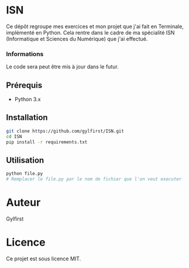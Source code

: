 # ISN

Ce dépôt regroupe mes exercices et mon projet que j'ai fait en Terminale, implémenté en Python. Cela rentre dans le cadre de ma spécialité ISN (Informatique et Sciences du Numérique) que j'ai effectué.

### Informations

Le code sera peut être mis à jour dans le futur.

## Prérequis

- Python 3.x

## Installation

```bash
git clone https://github.com/gylfirst/ISN.git
cd ISN
pip install -r requirements.txt
```

## Utilisation
```bash
python file.py
# Remplacer le file.py par le nom de fichier que l'on veut executer
```

# Auteur
Gylfirst

# Licence
Ce projet est sous licence MIT.
